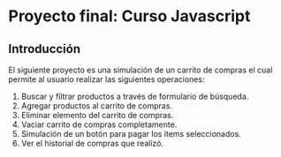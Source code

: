 # Proyecto final: Curso Javascript

## Introducción

El siguiente proyecto es una simulación de un carrito de compras el cual permite al usuario realizar las siguientes operaciones: 

1. Buscar y filtrar productos a través de formulario de búsqueda.
2. Agregar productos al carrito de compras.
3. Eliminar elemento del carrito de compras.
4. Vaciar carrito de compras completamente.
5. Simulación de un botón para pagar los items seleccionados.
6. Ver el historial de compras que realizó.